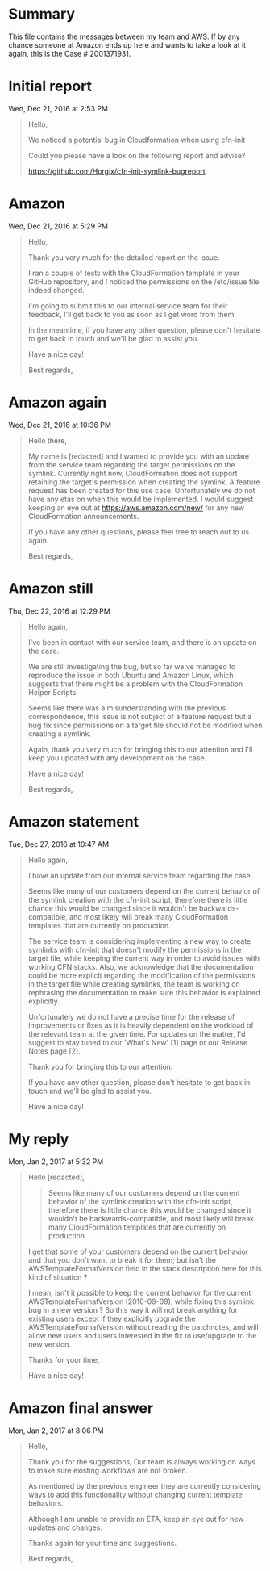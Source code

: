 # Summary

This file contains the messages between my team and AWS. If by any chance
someone at Amazon ends up here and wants to take a look at it again, this is
the Case # 2001371931.

# Initial report

Wed, Dec 21, 2016 at 2:53 PM

> Hello,
>
> We noticed a potential bug in Cloudformation when using cfn-init
>
> Could you please have a look on the following report and advise?
>
> https://github.com/Horgix/cfn-init-symlink-bugreport

# Amazon

Wed, Dec 21, 2016 at 5:29 PM

> Hello,
> 
> Thank you very much for the detailed report on the issue.
> 
> I ran a couple of tests with the CloudFormation template in your GitHub repository, and I noticed the permissions on the /etc/issue file indeed changed.
> 
> I'm going to submit this to our internal service team for their feedback, I'll get back to you as soon as I get word from them.
> 
> In the meantime, if you have any other question, please don't hesitate to get back in touch and we'll be glad to assist you.
> 
> Have a nice day!
> 
> Best regards,

# Amazon again

Wed, Dec 21, 2016 at 10:36 PM

> Hello there,
> 
> My name is [redacted] and I wanted to provide you with an update from the service team regarding the target permissions on the symlink.   Currently right now, CloudFormation does not support retaining the target's permission when creating the symlink.   A feature request has been created for this use case.  Unfortunately we do not have any etas on when this would be implemented.   I would suggest keeping an eye out at https://aws.amazon.com/new/ for any new CloudFormation announcements.
> 
> If you have any other questions, please feel free to reach out to us again.
> 
> Best regards,

# Amazon still

Thu, Dec 22, 2016 at 12:29 PM

> Hello again,
> 
> I've been in contact with our service team, and there is an update on the case.
> 
> We are still investigating the bug, but so far we've managed to reproduce the issue in both Ubuntu and Amazon Linux, which suggests that there might be a problem with the CloudFormation Helper Scripts.
> 
> Seems like there was a misunderstanding with the previous correspondence, this issue is not subject of a feature request but a bug fix since permissions on a target file should not be modified when creating a symlink.
> 
> Again, thank you very much for bringing this to our attention and I'll keep you updated with any development on the case.
> 
> Have a nice day!
> 
> Best regards,

# Amazon statement

Tue, Dec 27, 2016 at 10:47 AM

> Hello again,
> 
> I have an update from our internal service team regarding the case.
> 
> Seems like many of our customers depend on the current behavior of the symlink creation with the cfn-init script, therefore there is little chance this would be changed since it wouldn't be backwards-compatible, and most likely will break many CloudFormation templates that are currently on production.
> 
> The service team is considering implementing a new way to create symlinks with cfn-init that doesn't modify the permissions in the target file, while keeping the current way in order to avoid issues with working CFN stacks. Also, we acknowledge that the documentation could be more explicit regarding the modification of the permissions in the target file while creating symlinks, the team is working on rephrasing the documentation to make sure this behavior is explained explicitly.
> 
> Unfortunately we do not have a precise time for the release of improvements or fixes as it is heavily dependent on the workload of the relevant team at the given time. For updates on the matter, I'd suggest to stay tuned to our 'What's New' [1] page or our Release Notes page [2].
> 
> Thank you for bringing this to our attention.
> 
> If you have any other question, please don't hesitate to get back in touch and we'll be glad to assist you.
> 
> Have a nice day!

# My reply

Mon, Jan 2, 2017 at 5:32 PM

> Hello [redacted],
> 
> > Seems like many of our customers depend on the current behavior of the symlink
> > creation with the cfn-init script, therefore there is little chance this would
> > be changed since it wouldn't be backwards-compatible, and most likely will
> > break many CloudFormation templates that are currently on production.
> 
> I get that some of your customers depend on the current behavior and
> that you don't want to break it for them; but isn't the
> AWSTemplateFormatVersion field in the stack description here for this
> kind of situation ?
> 
> I mean, isn't it possible to keep the current behavior for the current
> AWSTemplateFormatVersion (2010-09-09), while fixing this symlink bug in
> a new version ? So this way it will not break anything for existing
> users except if they explicitly upgrade the AWSTemplateFormatVersion
> without reading the patchnotes, and will allow new users and users
> interested in the fix to use/upgrade to the new version.
> 
> Thanks for your time,
> 
> Have a nice day!

# Amazon final answer

Mon, Jan 2, 2017 at 8:06 PM

> Hello,
> 
> Thank you for the suggestions, Our team is always working on ways to make sure existing workflows are not broken.
> 
> As mentioned by the previous engineer they are currently considering ways to add this functionality without changing current template behaviors.
> 
> Although I am unable to provide an ETA, keep an eye out for new updates and changes.
> 
> Thanks again for your time and suggestions.
> 
> Best regards,

